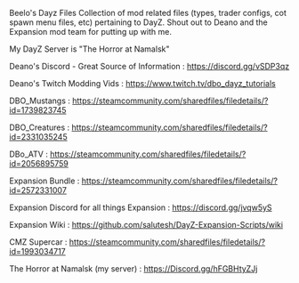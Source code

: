 Beelo's Dayz Files
Collection of mod related files (types, trader configs, cot spawn menu files, etc) pertaining to DayZ. Shout out to Deano and the Expansion mod team for putting up with me.

My DayZ Server is "The Horror at Namalsk"

Deano's Discord - Great Source of Information : https://discord.gg/vSDP3qz

Deano's Twitch Modding Vids : https://www.twitch.tv/dbo_dayz_tutorials

DBO_Mustangs : https://steamcommunity.com/sharedfiles/filedetails/?id=1739823745

DBO_Creatures : https://steamcommunity.com/sharedfiles/filedetails/?id=2331035245

DBo_ATV : https://steamcommunity.com/sharedfiles/filedetails/?id=2056895759

Expansion Bundle : https://steamcommunity.com/sharedfiles/filedetails/?id=2572331007

Expansion Discord for all things Expansion : https://discord.gg/jvqw5yS

Expansion Wiki : https://github.com/salutesh/DayZ-Expansion-Scripts/wiki

CMZ Supercar : https://steamcommunity.com/sharedfiles/filedetails/?id=1993034717


The Horror at Namalsk (my server) : https://Discord.gg/hFGBHtyZJj
